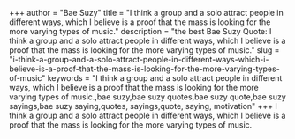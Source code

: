 +++
author = "Bae Suzy"
title = "I think a group and a solo attract people in different ways, which I believe is a proof that the mass is looking for the more varying types of music."
description = "the best Bae Suzy Quote: I think a group and a solo attract people in different ways, which I believe is a proof that the mass is looking for the more varying types of music."
slug = "i-think-a-group-and-a-solo-attract-people-in-different-ways-which-i-believe-is-a-proof-that-the-mass-is-looking-for-the-more-varying-types-of-music"
keywords = "I think a group and a solo attract people in different ways, which I believe is a proof that the mass is looking for the more varying types of music.,bae suzy,bae suzy quotes,bae suzy quote,bae suzy sayings,bae suzy saying,quotes, sayings,quote, saying, motivation"
+++
I think a group and a solo attract people in different ways, which I believe is a proof that the mass is looking for the more varying types of music.
